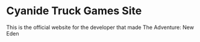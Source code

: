 # Cyanide Truck Games Site
This is the official website for the developer that made The Adventure: New Eden
